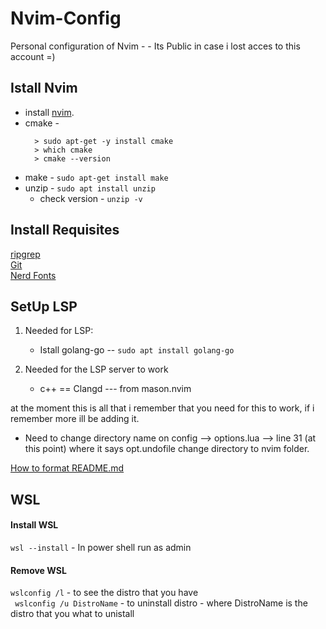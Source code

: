 # Nvim-Config
Personal configuration of Nvim - - Its Public in case i lost acces to this account  =)

## Istall Nvim
+ install [nvim](https://github.com/neovim/neovim/blob/master/INSTALL.md#install-from-source).
+ cmake -
  ```  
    > sudo apt-get -y install cmake
    > which cmake
    > cmake --version
  ```
+ make  - `sudo apt-get install make`
+ unzip - `sudo apt install unzip`
  - check version - `unzip -v`

## Install Requisites
[ripgrep](https://github.com/BurntSushi/ripgrep?tab=readme-ov-file#installation)<br>
[Git](https://git-scm.com/download/win)<br>
[Nerd Fonts](https://www.nerdfonts.com/font-downloads)<br>

## SetUp LSP
1. Needed for LSP: <br>
   - Istall golang-go -- `sudo apt install golang-go` <br>

2. Needed for the LSP server to work
   - c++  == Clangd  --- from mason.nvim

at the moment this is all that i remember that you need for this to work, if i remember more ill be adding it.


* Need to change directory name on config --> options.lua --> line 31 (at this point)  where it says opt.undofile change directory to nvim folder.

[How to format README.md](https://docs.github.com/en/get-started/writing-on-github/getting-started-with-writing-and-formatting-on-github/basic-writing-and-formatting-syntax)

## WSL
#### Install WSL
`wsl --install` - In power shell run as admin <br>


#### Remove WSL
`wslconfig /l` - to see the distro that you have <br>`
wslconfig /u DistroName`  - to uninstall distro - where DistroName is the distro that you what to unistall <br>
